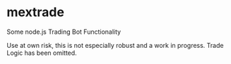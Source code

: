 # mextrade
Some node.js Trading Bot Functionality

Use at own risk, this is not especially robust and a work in progress. Trade Logic has been omitted.
